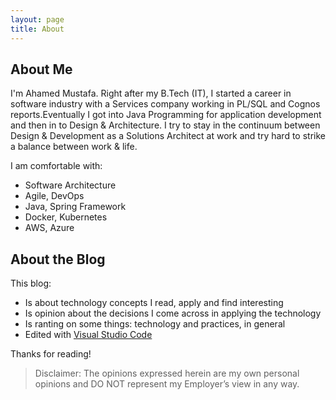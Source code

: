 ```yaml
---
layout: page
title: About
---
```

## About Me

I'm Ahamed Mustafa. Right after my B.Tech (IT), I started a career in software industry with a Services company working in PL/SQL and Cognos reports.Eventually I got into Java Programming for application development and then in to Design & Architecture. I try to stay in the continuum between Design & Development as a Solutions Architect at work and try hard to strike a balance between work & life.

I am comfortable with:

* Software Architecture
* Agile, DevOps
* Java, Spring Framework
* Docker, Kubernetes
* AWS, Azure

## About the Blog

This blog:

* Is about technology concepts I read, apply and find interesting
* Is opinion about the decisions I come across in applying the technology
* Is ranting on some things: technology and practices, in general
* Edited with [Visual Studio Code](https://code.visualstudio.com/)

Thanks for reading!

> Disclaimer: The opinions expressed herein are my own personal opinions and DO NOT represent my Employer’s view in any way.
